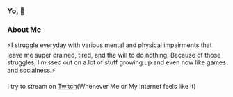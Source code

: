 ### Yo, 👋



### About Me
⚡I struggle everyday with various mental and physical impairments that leave me super drained, tired, and the will to do nothing. Because of those struggles, I missed out on a lot of stuff growing up and even now like games and socialness.⚡

I try to stream on [Twitch](https://www.twitch.tv/darkaoraidenx)(Whenever Me or My Internet feels like it)




<!--
**DarkAoRaidenX/DarkAoRaidenX** is a ✨ _special_ ✨ repository because its `README.md` (this file) appears on your GitHub profile.

Here are some ideas to get you started:

- 🔭 I’m currently working on ...
- 🌱 I’m currently learning ...
- 👯 I’m looking to collaborate on ...
- 🤔 I’m looking for help with ...
- 💬 Ask me about ...
- 📫 How to reach me: ...
- 😄 Pronouns: ...
- ⚡ Fun fact: ...
-->
